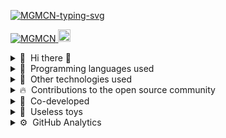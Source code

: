 <p>
<a href="https://github.com/MGMCN">
<img src="https://readme-typing-svg.demolab.com?font=Fira+Code&duration=1533&pause=1000&color=15F739&vCenter=true&width=435&height=50&lines=%E3%82%88%E3%81%86%E3%81%93%E3%81%9DMGMCN%E3%81%AE%E3%83%9B%E3%83%BC%E3%83%A0%E3%83%9A%E3%83%BC%E3%82%B8%E3%81%B8;Talk+is+cheap+show+me+the+code" alt="MGMCN-typing-svg" />
</a>
</p>

<p>
  <a href="https://github.com/MGMCN/MGMCN/">
    <img src="https://komarev.com/ghpvc/?username=MGMCN&color=blueviolet&style=flat" alt="MGMCN" />
  
   <a href="https://github.com/MGMCN">
    <img height="20" src="https://img.shields.io/github/followers/MGMCN?label=followers&logo=github&style=flat" />
  </a>   
</p>
  
<details>
  <summary>🤪 &nbsp;Hi there 👋</summary>
  <br>
  
-  😄 I’m currently working on P2P system.
-  😝 I‘m looking for a job in Japan.
-  😍 I am an enthusiast of web crawling technology.

</details>
  
<details>
  <summary>🔨 &nbsp;Programming languages used</summary>
  <br>
  
Most of the programming languages were learned when I was an undergraduate. Some of these programming languages I use regularly and some I rarely use anymore.  

| Level | Languages |
| ------- | ------- |
| Frequently used | ![Python](https://img.shields.io/badge/python-3670A0?style=for-the-badge&logo=python&logoColor=ffdd54) ![Go](https://img.shields.io/badge/go-%2300ADD8.svg?style=for-the-badge&logo=go&logoColor=white) |
| Occasionally used | ![Java](https://img.shields.io/badge/java-%23ED8B00.svg?style=for-the-badge&logo=java&logoColor=white) ![JavaScript](https://img.shields.io/badge/javascript-%23323330.svg?style=for-the-badge&logo=javascript&logoColor=%23F7DF1E) ![Shell Script](https://img.shields.io/badge/shell_script-%23121011.svg?style=for-the-badge&logo=gnu-bash&logoColor=white) |
| Rarely used | ![C](https://img.shields.io/badge/c-%2300599C.svg?style=for-the-badge&logo=c&logoColor=white) ![C++](https://img.shields.io/badge/c++-%2300599C.svg?style=for-the-badge&logo=c%2B%2B&logoColor=white) ![Swift](https://img.shields.io/badge/swift-F54A2A?style=for-the-badge&logo=swift&logoColor=white) |

</details>
  
<details>
  <summary>🔧 &nbsp;Other technologies used</summary>
  <br>
  
| Type | Technologies |
| ------- | ------- |
| Framework | ![Django](https://img.shields.io/badge/django-%23092E20.svg?style=for-the-badge&logo=django&logoColor=white) ![Flask](https://img.shields.io/badge/flask-%23000.svg?style=for-the-badge&logo=flask&logoColor=white) ![Hugo](https://img.shields.io/badge/Hugo-black.svg?style=for-the-badge&logo=Hugo) ![Scrapy](https://img.shields.io/badge/Scrapy-3670A0.svg?style=for-the-badge&logo=python&logoColor=ffdd54) ![Colly](https://img.shields.io/badge/Colly-%2300ADD8.svg?style=for-the-badge&logo=go&logoColor=white) |
| Database | ![MySQL](https://img.shields.io/badge/mysql-%2300f.svg?style=for-the-badge&logo=mysql&logoColor=white) ![SQLite](https://img.shields.io/badge/sqlite-%2307405e.svg?style=for-the-badge&logo=sqlite&logoColor=white) |
| Middleware | ![RabbitMQ](https://img.shields.io/badge/Rabbitmq-FF6600?style=for-the-badge&logo=rabbitmq&logoColor=white) |
| Container technology | ![Docker](https://img.shields.io/badge/docker-%230db7ed.svg?style=for-the-badge&logo=docker&logoColor=white) |
| Test | ![Selenium](https://img.shields.io/badge/-selenium-%43B02A?style=for-the-badge&logo=selenium&logoColor=white) |
| CI/CD | ![GitHub Actions](https://img.shields.io/badge/github%20actions-%232671E5.svg?style=for-the-badge&logo=githubactions&logoColor=white) ![Jenkins](https://img.shields.io/badge/jenkins-%232C5263.svg?style=for-the-badge&logo=jenkins&logoColor=white) |
| Cloud service | ![Alibaba Cloud](https://img.shields.io/badge/AlibabaCloud-%23FF6701.svg?style=for-the-badge&logo=alibabacloud&logoColor=white) ![AWS](https://img.shields.io/badge/AWS-%23FF9900.svg?style=for-the-badge&logo=amazon-aws&logoColor=white) ![Netlify](https://img.shields.io/badge/netlify-%23000000.svg?style=for-the-badge&logo=netlify&logoColor=#00C7B7) ![Vercel](https://img.shields.io/badge/vercel-%23000000.svg?style=for-the-badge&logo=vercel&logoColor=white) |
  
</details>
  
<details>
  <summary>🔥 &nbsp;Contributions to the open source community</summary>
  <br>
  
| Repository | Stars | Forks | Contributions |
| ------- | ------- | ------- | ------- |
| **[go-libp2p](https://github.com/libp2p/go-libp2p)** | ![stars](https://img.shields.io/github/stars/libp2p/go-libp2p?style=social) | ![forks](https://img.shields.io/github/forks/libp2p/go-libp2p?style=social) | **[#1661pr](https://github.com/libp2p/go-libp2p/pull/1661)** |
| **[ProxyPool](https://github.com/Python3WebSpider/ProxyPool)** | ![stars](https://img.shields.io/github/stars/Python3WebSpider/ProxyPool?style=social) | ![forks](https://img.shields.io/github/forks/Python3WebSpider/ProxyPool?style=social) | **[#186pr](https://github.com/Python3WebSpider/ProxyPool/pull/186)、[#187pr](https://github.com/Python3WebSpider/ProxyPool/pull/187)** |
| **[get-pixivpy-token](https://github.com/eggplants/get-pixivpy-token)** | ![stars](https://img.shields.io/github/stars/eggplants/get-pixivpy-token?style=social)| ![forks](https://img.shields.io/github/forks/eggplants/get-pixivpy-token?style=social) | **[#64pr](https://github.com/eggplants/get-pixivpy-token/pull/64)、[#67pr](https://github.com/eggplants/get-pixivpy-token/pull/67)** |
| **[advanced-go-programming-book](https://github.com/chai2010/advanced-go-programming-book)** | ![stars](https://img.shields.io/github/stars/chai2010/advanced-go-programming-book?style=social) |  ![forks](https://img.shields.io/github/forks/chai2010/advanced-go-programming-book?style=social) | **[#635pr](https://github.com/chai2010/advanced-go-programming-book/pull/635)** |

</details>
  
<details>
  <summary>👥 &nbsp;Co-developed</summary>
  <br>
  
| Repository | Stars | Forks |
| ------- | ------- | ------- |
| **[pppixiv](https://github.com/MGMCN/pppixiv)** | ![stars](https://img.shields.io/github/stars/MGMCN/pppixiv?style=social) | ![forks](https://img.shields.io/github/forks/MGMCN/pppixiv?style=social) |
| **[tg-dumb-bot](https://github.com/hackroid/tg-dumb-bot)** | ![stars](https://img.shields.io/github/stars/hackroid/tg-dumb-bot?style=social) | ![forks](https://img.shields.io/github/forks/hackroid/tg-dumb-bot?style=social) |


</details>  
  
<details>
  <summary>🧸 &nbsp;Useless toys</summary>
  <br>
  
| Repository | Summary |
| ------- | ----------------------------------- |
| **[bilibiliWordCloud](https://github.com/MGMCN/bilibiliWordCloud)** | Self-use tool for generating animation short comment keywords |
| **[deleteHelper](https://github.com/MGMCN/deleteHelper)** | Self-use deleteHelper |
| **[FastCV](https://github.com/MGMCN/FastCV)** | Help beginners build their personal cv with github.io |
| **[fastDownloader](https://github.com/MGMCN/fastDownloader)** | Self-use crawler downloader |
| **[hugoThemesRanking](https://github.com/MGMCN/hugoThemesRanking)** | Self-use tool to quickly retrieve hugo themes ranked by stars |
| **[mazebot](https://github.com/MGMCN/mazebot)** | Q-learning demo |
| **[P2P-File-Sharing](https://github.com/MGMCN/P2P-File-Sharing)** | LAN File Sharing Tool |

</details> 
  
<details>
  <summary>⚙️ &nbsp;GitHub Analytics</summary>
  <br>
  
<img height="180em" 
       src="https://github-readme-stats.vercel.app/api?username=MGMCN&show_icons=true&theme=tokyonight&include_all_commits=true&count_private=true"/>
<img height="180em" 
       src="https://github-readme-stats.vercel.app/api/top-langs/?username=MGMCN&layout=compact&langs_count=10&hide=html,css,swift&theme=tokyonight"/>

</details>  
